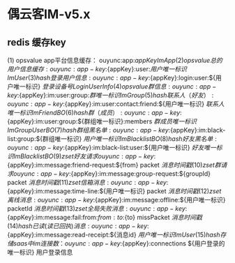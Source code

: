# 偶云客IM-v5.x
## redis 缓存key 
(1)  opsvalue app平台信息缓存： ouyunc:app:${appKey}                                ImApp
(2) opsvalue总的用户信息缓存:     ouyunc:app-key:${appKey}:user:${用户唯一标识}                         ImUser
(3) hash登录用户信息:     ouyunc:app-key:${appKey}:login:user:${用户唯一标识}             ${登录设备号}             LoginUserInfo
(4) opsvalue群信息:     ouyunc:app-key:${appKey}:im:user:group:${群唯一标识}                   ImGroup
(5) hash联系人（好友）:    ouyunc:app-key:${appKey}:im:user:contact:friend:${用户唯一标识}              ${联系人唯一标识}    ImFriendBO           
(6) hash群（成员）:       ouyunc:app-key:${appKey}:im:user:group:${群组唯一标识}:members        ${群成员唯一标识}    ImGroupUserBO
(7) hash 群组黑名单:    ouyunc:app-key:${appKey}:im:black-list:group:${群组唯一标识}              ${用户唯一标识}    ImBlacklistBO
(8) hash 好友黑名单:    ouyunc:app-key:${appKey}:im:black-list:user:${用户唯一标识}              ${好友唯一标识}    ImBlacklistBO
(9) zset好友请求    ouyunc:app-key:${appKey}:im:message:friend-request:${from}         packet     ${消息时间戳}                    
(10) zset群请求    ouyunc:app-key:${appKey}:im:message:group-request:${groupId}         packet     ${消息时间戳}
(11) zset信箱消息:   ouyunc:app-key:${appKey}:im:message:time-line:${用户唯一标识}                packet     ${消息时间戳}
(12) zset离线消息:   ouyunc:app-key:${appKey}:im:message:offline:${用户唯一标识}               packetId            ${消息时间戳}
(13) zset全局失败消息:     ouyunc:app-key:${appKey}:im:message:fail:from:${from}:to:${to}            missPacket            ${消息时间戳}
(14) hash 已读(读已回执)消息:    ouyunc:app-key:${appKey}:im:message:read-receipt:${消息id}              ${用户唯一标识}    ImUser
(15) hash存储 saas 中 im 连接数： ouyunc:app-key:${appKey}:connections             ${用户登录的唯一标识}  用户登录信息


